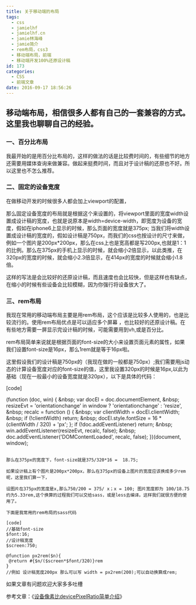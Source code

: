 ```yaml
---
title: 关于移动端的布局
tags:
  - css
  - jamielhf
  - jamielhf.cn
  - jamie林海峰
  - jamie简介
  - rem布局，css3
  - 移动端布局，前端
  - 移动端开发100%还原设计稿
id: 173
categories:
  - CSS
  - 前端文章
date: 2016-09-17 18:56:26
---
```


## 移动端布局，相信很多人都有自己的一套兼容的方式。这里我也聊聊自己的经验。

### 一、百分比布局

我最开始的是用百分比布局的，这样的做法的话是比较费时间的，有些细节的地方还需要用媒体查询来做兼容。做起来挺费时间，而且对于设计稿的还原也不好。所以这里也不怎么推荐。

### 二、固定的设备宽度

在做移动开发的时候很多人都会加上viewport的配置，

那么固定设备宽度的布局就是根据这个来设置的，将viewport里面的宽度width设置成设计稿的宽度，也就是说原本是width=device-width，即宽度为设备的宽度，假如在iphone6上显示的时候，那么页面的宽度就是375px; 当我们将width设置成设计稿的宽度的，假如设计稿是750px，而我们的css也按设计的尺寸来做，例如一个图片是200px*200px，那么在css上也是宽高都是写200px,也就是1：1的比例。那么在375px的手机上显示的时候，就会缩小2倍显示，以此类推，在320px的宽度的时候，就会缩小2.3倍显示，在414px的宽度的时候就会缩小1.8倍。

这样的写法是会比较好的还原设计稿，而且速度也会比较快，但是这样也有缺点，在缩小的时候有些设备会比较模糊，因为你强行将设备放大了。

### 三、rem布局

我现在常用的移动端布局主要是用rem布局，这个应该是比较多人使用的，也是比较流行的。使用rem布局优点是可以适应多个屏幕 ，也比较好的还原设计稿。在有些地方需要一屏显示完设计稿的时候，可能需要用到vh,或是百分比。

rem布局简单来说就是根据页面的font-size的大小来设置页面元素的属性，如果我们设置font-size是16px，那么1rem就是等于16px啦。

这里假设我们的设计稿是750px的（我现在做的一般都是750px）;我们需要用js动态的计算设备宽度对应的font-size的值，这里我设置320px的时候是16px,以此为基础（现在一般最小的设备宽度就是320px），以下是具体的代码：

[code]

(function (doc, win) {
&amp;nbsp; var docEl = doc.documentElement,
&amp;nbsp; resizeEvt = 'orientationchange' in window ? 'orientationchange' : 'resize',
&amp;nbsp; recalc = function () {
&amp;nbsp; var clientWidth = docEl.clientWidth;
&amp;nbsp; if (!clientWidth) return;
&amp;nbsp; docEl.style.fontSize = 16 * (clientWidth / 320) + 'px';
 };
if (!doc.addEventListener) return;
 &amp;nbsp; win.addEventListener(resizeEvt, recalc, false);
 &amp;nbsp; doc.addEventListener('DOMContentLoaded', recalc, false);
})(document, window);

```

那么在375px的宽度下，font-size就是375/320*16 =  18.75;

如果设计稿上有个图片是200px*200px，那么在375px的设备上图片的宽度应该换成多少rem呢，这里我们算一下，

设图片在375px的宽度是x,那么750/200 = 375/ x；x = 100; 图片宽度即为 100/18.75约为5.33rem,这个换算的过程我们可以交给sass，或是less去编译。这样我们就很方便的使用了。

下面是我常用的rem布局的sass代码

[code]
//基础font-size
$font:16;
//设计稿宽度
$screen:750;

@function px2rem($n){
 @return #{$n/($screen*$font/320)}rem
}
//例如 设计稿宽度200px 那么可以写 width = px2rem(200);可以自动换算成rem;
```

如果文章有问题欢迎大家多多吐槽

 

参考文章：《[设备像素比devicePixelRatio简单介绍](http://www.zhangxinxu.com/wordpress/2012/08/window-devicepixelratio/)》

<span style="color: #000000; font-family: Consolas; font-size: 20px; line-height: 24px; white-space: pre;"> </span>